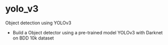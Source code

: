 # yolo_v3
Object detection using YOLOv3

 - Build a Object detector using a pre-trained model YOLOv3 with Darknet on BDD 10k dataset